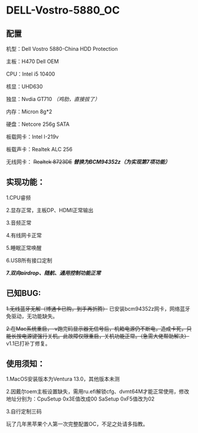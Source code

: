 # DELL-Vostro-5880_OC
## 配置
机型：Dell Vostro 5880-China HDD Protection

主板：H470 Dell OEM

CPU：Intel i5 10400

核显：UHD630

独显：Nvdia GT710
_（鸡肋，直接拔了）_

内存：Micron 8g*2

硬盘：Netcore 256g SATA

板载网卡：Intel I-219v

板载声卡：Realtek ALC 256

无线网卡：
~~Realtek 8723DE~~
___替换为BCM94352z（为实现第7项功能）___


## 实现功能：

   1.CPU睿频 
   
   2.显存正常，主板DP、HDMI正常输出 
   
   3.音频正常 
   
   4.有线网卡正常 
   
   5.睡眠正常唤醒 
   
   6.USB所有接口定制 
   
   ___7.双向airdrop、随航、通用控制功能正常___

## 已知BUG:

   ~~1.无线蓝牙无解（博通卡已购，到手再折腾）~~ 已安装bcm94352z网卡，网络蓝牙免驱动，无功能缺失。
    
   ~~2.在Mac系统重启，-v跑完码显示器无信号后，机箱电源仍不断电，造成卡死，只能长按电源键强行关机。此故障仅限重启，关机功能正常。（急需大佬帮助解决）~~
   v1.1已打补丁修复。
   
## 使用须知：

1.MacOS安装版本为Ventura 13.0，其他版本未测

2.因戴尔oem主板设置缺失，需用ru.efi解锁cfg、dvmt64M才能正常使用，修改地址分别为：CpuSetup 0x3E值改成00 SaSetup 0xF5值改为02

3.自行定制三码

玩了几年黑苹果个人第一次完整配置OC，不足之处请多指教。
